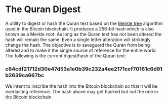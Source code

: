 # The Quran Digest
A utility to digest or hash the Quran text based on the [Merkle tree](https://en.wikipedia.org/wiki/Merkle_tree) algorithm used in the Bitcoin blockchain. It produces a 256-bit hash which is also known as a Merkle root. As long as the Quran text has not been altered the hash will remain the same. Even a single letter alteration will strikingly change the hash. The objective is to saveguard the Quran from being altered and to make it the single source of reference for the entire world. The following is the current digest/hash of the Quran text:
### c64cdf21712d30e47d53a1e0b39c232a4ee2171ccf70161c6d91b2639ca667bc
We intent to inscribe the hash into the Bitcoin blockchain so that it will be everlasting reference. The hash above may get hacked but not the one in the Bitcoin blockchain.
